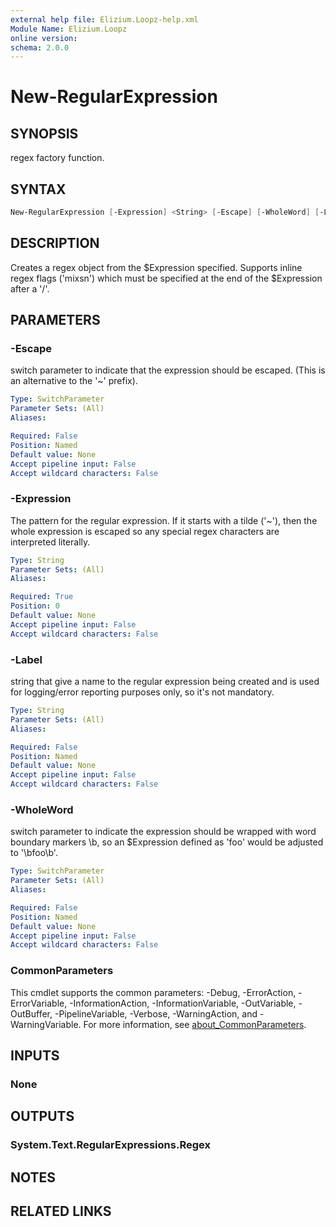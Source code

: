 ```yaml
---
external help file: Elizium.Loopz-help.xml
Module Name: Elizium.Loopz
online version:
schema: 2.0.0
---
```


# New-RegularExpression

## SYNOPSIS

regex factory function.

## SYNTAX

```powershell
New-RegularExpression [-Expression] <String> [-Escape] [-WholeWord] [-Label <String>] [<CommonParameters>]
```

## DESCRIPTION

Creates a regex object from the $Expression specified. Supports inline regex
flags ('mixsn') which must be specified at the end of the $Expression after a
'/'.

## PARAMETERS

### -Escape

switch parameter to indicate that the expression should be escaped. (This is an
alternative to the '~' prefix).

```yaml
Type: SwitchParameter
Parameter Sets: (All)
Aliases:

Required: False
Position: Named
Default value: None
Accept pipeline input: False
Accept wildcard characters: False
```

### -Expression

The pattern for the regular expression. If it starts with a tilde ('~'), then
the whole expression is escaped so any special regex characters are interpreted
literally.

```yaml
Type: String
Parameter Sets: (All)
Aliases:

Required: True
Position: 0
Default value: None
Accept pipeline input: False
Accept wildcard characters: False
```

### -Label

string that give a name to the regular expression being created and is used for
logging/error reporting purposes only, so it's not mandatory.

```yaml
Type: String
Parameter Sets: (All)
Aliases:

Required: False
Position: Named
Default value: None
Accept pipeline input: False
Accept wildcard characters: False
```

### -WholeWord

switch parameter to indicate the expression should be wrapped with word boundary
markers \b, so an $Expression defined as 'foo' would be adjusted to '\bfoo\b'.

```yaml
Type: SwitchParameter
Parameter Sets: (All)
Aliases:

Required: False
Position: Named
Default value: None
Accept pipeline input: False
Accept wildcard characters: False
```

### CommonParameters

This cmdlet supports the common parameters: -Debug, -ErrorAction, -ErrorVariable, -InformationAction, -InformationVariable, -OutVariable, -OutBuffer, -PipelineVariable, -Verbose, -WarningAction, and -WarningVariable. For more information, see [about_CommonParameters](http://go.microsoft.com/fwlink/?LinkID=113216).

## INPUTS

### None

## OUTPUTS

### System.Text.RegularExpressions.Regex

## NOTES

## RELATED LINKS

